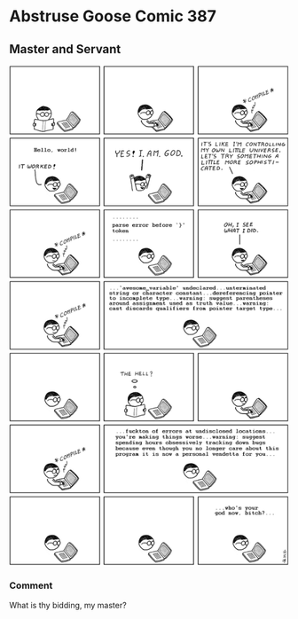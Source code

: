 # Abstruse Goose Comic 387
## Master and Servant

![image](comics/parse_error_before_yourass_token.png)
### Comment
What is thy bidding, my master?
